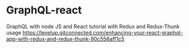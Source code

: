 # GraphQL-react
GraphQL with node JS and React tutorial with Redux and Redux-Thunk usage
https://levelup.gitconnected.com/enhancing-your-react-graphql-app-with-redux-and-redux-thunk-90c556aff1c5
